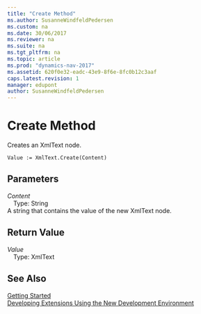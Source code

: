 ```yaml
---
title: "Create Method"
ms.author: SusanneWindfeldPedersen
ms.custom: na
ms.date: 30/06/2017
ms.reviewer: na
ms.suite: na
ms.tgt_pltfrm: na
ms.topic: article
ms.prod: "dynamics-nav-2017"
ms.assetid: 620f0e32-eadc-43e9-8f6e-8fc0b12c3aaf
caps.latest.revision: 1
manager: edupont
author: SusanneWindfeldPedersen
---
```


# Create Method
Creates an XmlText node.  
```  
Value := XmlText.Create(Content)  
```  
## Parameters
*Content*    
&emsp;Type: String  
A string that contains the value of the new XmlText node.  
  
## Return Value
*Value*  
&emsp;Type: XmlText  
  
## See Also
[Getting Started](../devenv-get-started.md)  
[Developing Extensions Using the New Development Environment](../devenv-dev-overview.md)  
